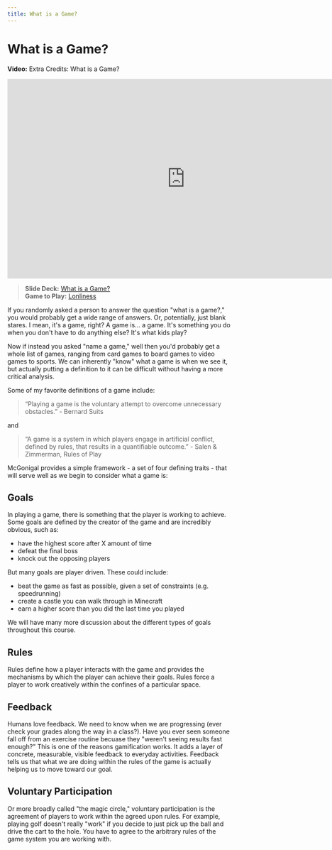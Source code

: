 ```yaml
---
title: What is a Game?
---
```


# What is a Game?

__Video:__ Extra Credits: What is a Game?

<iframe width="800" height="450" src="https://www.youtube.com/embed/blj91KLOvZQ" title="YouTube video player" frameborder="0" allow="accelerometer; autoplay; clipboard-write; encrypted-media; gyroscope; picture-in-picture" allowfullscreen></iframe>

> __Slide Deck:__ [What is a Game?](https://docs.google.com/presentation/d/1Pp_B_0ItvXdJixniMwBKl2nFs5neCJc12BKBR-o3AOs/edit?usp=sharing)       
> __Game to Play:__ [Lonliness](https://www.necessarygames.com/play/loneliness/)

If you randomly asked a person to answer the question "what is a game?," you would probably get a wide range of answers.  Or, potentially, just blank stares.  I mean, it's a game, right?  A game is... a game.  It's something you do when you don't have to do anything else?  It's what kids play?

Now if instead you asked "name a game," well then you'd probably get a whole list of games, ranging from card games to board games to video games to sports.  We can inherently "know" what a game is when we see it, but actually putting a definition to it can be difficult without having a more critical analysis.

Some of my favorite definitions of a game include:

> “Playing a game is the voluntary attempt to overcome unnecessary obstacles.” - Bernard Suits

and

> “A game is a system in which players engage in artificial conflict, defined by rules, that results in a quantifiable outcome.” - Salen & Zimmerman, Rules of Play

McGonigal provides a simple framework - a set of four defining traits - that will serve well as we begin to consider what a game is:

## Goals

In playing a game, there is something that the player is working to achieve.  Some goals are defined by the creator of the game and are incredibly obvious, such as:

* have the highest score after X amount of time
* defeat the final boss
* knock out the opposing players

But many goals are player driven.  These could include:

* beat the game as fast as possible, given a set of constraints (e.g. speedrunning)
* create a castle you can walk through in Minecraft
* earn a higher score than you did the last time you played

We will have many more discussion about the different types of goals throughout this course.

## Rules

Rules define how a player interacts with the game and provides the mechanisms by which the player can achieve their goals.  Rules force a player to work creatively within the confines of a particular space.

## Feedback

Humans love feedback.  We need to know when we are progressing (ever check your grades along the way in a class?).  Have you ever seen someone fall off from an exercise routine becuase they "weren't seeing results fast enough?"  This is one of the reasons gamification works.  It adds a layer of concrete, measurable, visible feedback to everyday activities.  Feedback tells us that what we are doing within the rules of the game is actually helping us to move toward our goal.

## Voluntary Participation

Or more broadly called "the magic circle," voluntary participation is the agreement of players to work within the agreed upon rules.  For example, playing golf doesn't really "work" if you decide to just pick up the ball and drive the cart to the hole.  You have to agree to the arbitrary rules of the game system you are working with.